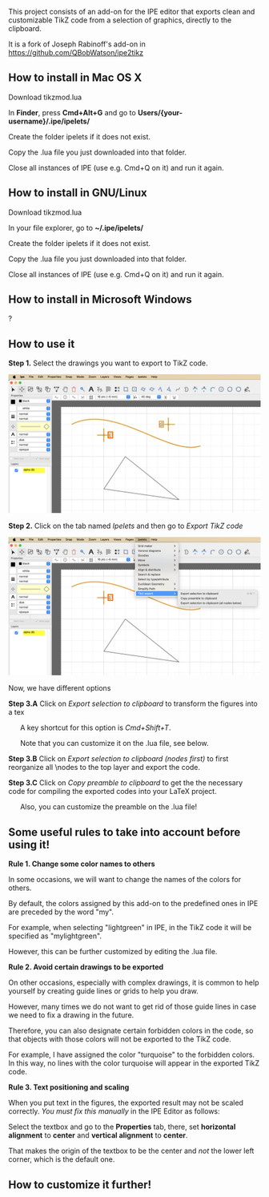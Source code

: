 This project consists of an add-on for the IPE editor that exports clean and customizable TikZ code from a selection of graphics, directly to the clipboard.

It is a fork of Joseph Rabinoff's add-on in https://github.com/QBobWatson/ipe2tikz

## How to install in Mac OS X

Download tikzmod.lua

In **Finder**, press **Cmd+Alt+G** and go to **Users/{your-username}/.ipe/ipelets/**

Create the folder ipelets if it does not exist.

Copy the .lua file you just downloaded into that folder.

Close all instances of IPE (use e.g. Cmd+Q on it) and run it again.

## How to install in GNU/Linux

Download tikzmod.lua

In your file explorer, go to **~/.ipe/ipelets/**

Create the folder ipelets if it does not exist.

Copy the .lua file you just downloaded into that folder.

Close all instances of IPE (use e.g. Cmd+Q on it) and run it again.

## How to install in Microsoft Windows

?

## How to use it

**Step 1.** Select the drawings you want to export to TikZ code.
<p align="center">
<img src="https://github.com/aruizdealarcon/ipetikzmod/blob/main/readme_files/selection.png?raw=true" width="600"/>
</p>

**Step 2.** Click on the tab named _Ipelets_ and then go to _Export TikZ code_
<p align="center">
<img src="https://github.com/aruizdealarcon/ipetikzmod/blob/main/readme_files/menu.png?raw=true" width="600"/>
</p>

Now, we have different options

**Step 3.A** Click on _Export selection to clipboard_ to transform the figures into a tex

&nbsp;&nbsp;&nbsp;&nbsp;&nbsp;&nbsp;A key shortcut for this option is _Cmd+Shift+T_.

&nbsp;&nbsp;&nbsp;&nbsp;&nbsp;&nbsp;Note that you can customize it on the .lua file, see below.
    
**Step 3.B** Click on _Export selection to clipboard (nodes first)_ to first reorganize all \nodes to the top layer and export the code.


**Step 3.C** Click on _Copy preamble to clipboard_ to get the the necessary code for compiling the exported codes into your LaTeX project.

&nbsp;&nbsp;&nbsp;&nbsp;&nbsp;&nbsp;Also, you can customize the preamble on the .lua file!

## Some useful rules to take into account before using it!

**Rule 1. Change some color names to others**

In some occasions, we will want to change the names of the colors for others.

By default, the colors assigned by this add-on to the predefined ones in IPE are preceded by the word "my".

For example, when selecting "lightgreen" in IPE, in the TikZ code it will be specified as "mylightgreen".

However, this can be further customized by editing the .lua file.

**Rule 2. Avoid certain drawings to be exported**

On other occasions, especially with complex drawings, it is common to help yourself by creating guide lines or grids to help you draw.

However, many times we do not want to get rid of those guide lines in case we need to fix a drawing in the future.

Therefore, you can also designate certain forbidden colors in the code, so that objects with those colors will not be exported to the TikZ code.

For example, I have assigned the color "turquoise" to the forbidden colors. In this way, no lines with the color turquoise will appear in the exported TikZ code.

**Rule 3. Text positioning and scaling**

When you put text in the figures, the exported result may not be scaled correctly. _You must fix this manually_ in the IPE Editor as follows:

Select the textbox and go to the **Properties** tab, there, set **horizontal alignment** to **center** and **vertical alignment** to **center**.

That makes the origin of the textbox to be the center and _not_ the lower left corner, which is the default one.

## How to customize it further!
